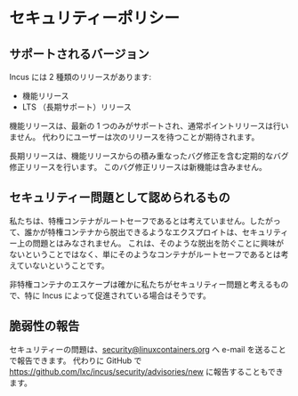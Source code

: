 # セキュリティーポリシー

## サポートされるバージョン
<!-- Include start supported versions -->

Incus には 2 種類のリリースがあります:

- 機能リリース
- LTS （長期サポート）リリース

機能リリースは、最新の 1 つのみがサポートされ、通常ポイントリリースは行いません。
代わりにユーザーは次のリリースを待つことが期待されます。

長期リリースは、機能リリースからの積み重なったバグ修正を含む定期的なバグ修正リリースを行います。
このバグ修正リリースは新機能は含みません。

<!-- Include end supported versions -->

## セキュリティー問題として認められるもの

私たちは、特権コンテナがルートセーフであるとは考えていません。したがって、誰かが特権コンテナから脱出できるようなエクスプロイトは、セキュリティー上の問題とはみなされません。
これは、そのような脱出を防ぐことに興味がないということではなく、単にそのようなコンテナがルートセーフであるとは考えていないということです。

非特権コンテナのエスケープは確かに私たちがセキュリティー問題と考えるもので、特に Incus によって促進されている場合はそうです。

## 脆弱性の報告

セキュリティーの問題は、security@linuxcontainers.org へ e-mail を送ることで報告できます。
代わりに GitHub で https://github.com/lxc/incus/security/advisories/new に報告することもできます。
